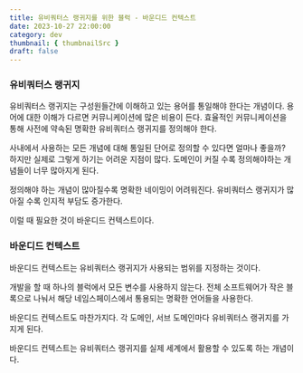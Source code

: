```yaml
---
title: 유비쿼터스 랭귀지를 위한 블럭 - 바운디드 컨텍스트 
date: 2023-10-27 22:00:00
category: dev
thumbnail: { thumbnailSrc }
draft: false
---
```


### 유비쿼터스 랭귀지 
유비쿼터스 랭귀지는 구성원들간에 이해하고 있는 용어를 통일해야 한다는 개념이다. 
용어에 대한 이해가 다르면 커뮤니케이션에 많은 비용이 든다. 
효율적인 커뮤니케이션을 통해 사전에 약속된 명확한 유비쿼터스 랭귀지를 정의해야 한다. 

사내에서 사용하는 모든 개념에 대해 통일된 단어로 정의할 수 있다면 얼마나 좋을까? 
하지만 실제로 그렇게 하기는 어려운 지점이 많다. 
도메인이 커질 수록 정의해야하는 개념들이 너무 많아지게 된다.  

정의해야 하는 개념이 많아질수록 명확한 네이밍이 어려워진다. 
유비쿼터스 랭귀지가 많아질 수록 인지적 부담도 증가한다. 

이럴 때 필요한 것이 바운디드 컨텍스트이다. 

### 바운디드 컨텍스트 
바운디드 컨텍스트는 유비쿼터스 랭귀지가 사용되는 범위를 지정하는 것이다. 

개발을 할 때 하나의 블럭에서 모든 변수를 사용하지 않는다. 
전체 소프트웨어가 작은 블록으로 나눠서 해당 네임스페이스에서 통용되는 명확한 언어들을 사용한다. 

바운디드 컨텍스트도 마찬가지다. 
각 도메인, 서브 도메인마다 유비쿼터스 랭귀지를 가지게 된다. 

바운디드 컨텍스트는 유비쿼터스 랭귀지를 실제 세계에서 활용할 수 있도록 하는 개념이다. 
